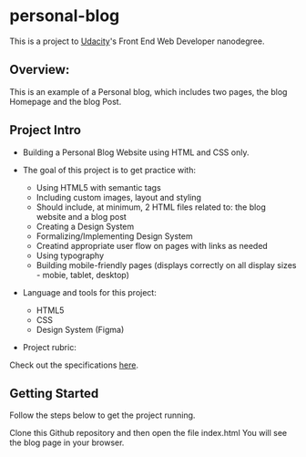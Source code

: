# personal-blog

This is a project to [Udacity](https://www.udacity.com/us)'s Front End Web Developer nanodegree.

## Overview:

This is an example of a Personal blog, which includes two pages, the blog Homepage and the blog Post.

## Project Intro

* Building a Personal Blog Website using HTML and CSS only.

* The goal of this project is to get practice with:

  - Using HTML5 with semantic tags
  - Including custom images, layout and styling
  - Should include, at minimum, 2 HTML files related to: the blog website and a blog post
  - Creating a Design System
  - Formalizing/Implementing Design System
  - Creatind appropriate user flow on pages with links as needed 
  - Using typography
  - Building mobile-friendly pages (displays correctly on all display sizes - mobie, tablet, desktop)

* Language and tools for this project:

  - HTML5
  - CSS
  - Design System (Figma)

* Project rubric: 

Check out the specifications [here](https://review.udacity.com/#!/rubrics/2667/view).

## Getting Started

Follow the steps below to get the project running.

Clone this Github repository and then open the file index.html
You will see the blog page in your browser.
